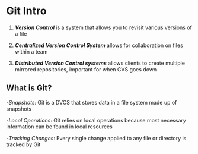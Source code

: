 # Git Intro #

1. ***Version Control*** is a system that allows you to revisit various versions of a file

2. ***Centralized Version Control System*** allows for collaboration on files within a team

3. ***Distributed Version Control systems*** allows clients to create multiple mirrored repositories, important for when CVS goes down

## **What is Git?** ##

-*Snapshots*: Git is a DVCS that stores data in a file system made up of snapshots

-*Local Operations*: Git relies on local operations because most necessary information can be found in local resources

-*Tracking Changes*: Every single change applied to any file or directory is tracked by Git


